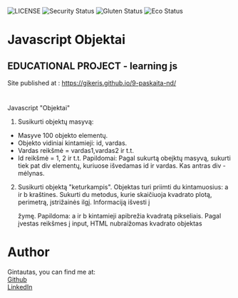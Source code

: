 ![LICENSE](https://img.shields.io/badge/license-MIT-blue.svg?style=flat-square)
![Security Status](https://img.shields.io/security-headers?label=Security&url=https%3A%2F%2Fgithub.com&style=flat-square)
![Gluten Status](https://img.shields.io/badge/Gluten-Free-green.svg)
![Eco Status](https://img.shields.io/badge/ECO-Friendly-green.svg)

# Javascript Objektai

## EDUCATIONAL PROJECT - learning js


Site published at : https://gikeris.github.io/9-paskaita-nd/

#

Javascript "Objektai"


1. Susikurti objektų masyvą:
* Masyve 100 objekto elementų.
* Objekto vidiniai kintamieji: id, vardas.
* Vardas reikšmė = vardas1,vardas2 ir t.t.
* Id reikšmė = 1, 2 ir t.t.
Papildomai:
Pagal sukurtą obejktų masyvą, sukurti tiek pat div elementų, kuriuose išvedamas id ir vardas. Kas antras div - mėlynas.
2. Susikurti objektą "keturkampis".
Objektas turi priimti du kintamuosius: a ir b kraštines.
Sukurti du metodus, kurie skaičiuoja kvadrato plotą, perimetrą, įstrižainės ilgį.
Informaciją išvesti į <p> žymę.
Papildoma: a ir b kintamieji apibrežia kvadratą pikseliais. Pagal įvestas reikšmes į input, HTML nubraižomas kvadrato objektas

# Author

Gintautas, you can find me at:  
[Github](https://github.com/gikeris)  
[LinkedIn](https://www.linkedin.com/in/gintautas-kondra%C5%A1evi%C4%8Dius-707b84207/)